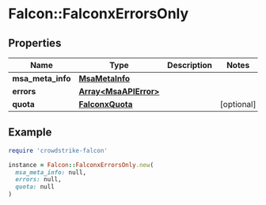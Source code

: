 # Falcon::FalconxErrorsOnly

## Properties

| Name | Type | Description | Notes |
| ---- | ---- | ----------- | ----- |
| **msa_meta_info** | [**MsaMetaInfo**](MsaMetaInfo.md) |  |  |
| **errors** | [**Array&lt;MsaAPIError&gt;**](MsaAPIError.md) |  |  |
| **quota** | [**FalconxQuota**](FalconxQuota.md) |  | [optional] |

## Example

```ruby
require 'crowdstrike-falcon'

instance = Falcon::FalconxErrorsOnly.new(
  msa_meta_info: null,
  errors: null,
  quota: null
)
```

